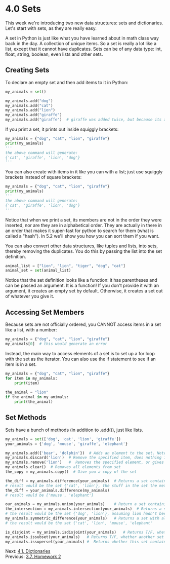 # 4.0 Sets

This week we're introducing two new data structures: sets and dictionaries. Let's start with 
sets, as they are really easy.

A set in Python is just like what you have learned about in math class way back in the day. 
A collection of unique items. So a set is really a lot like a list, except that it cannot 
have duplicates. Sets can be of any data type: int, float, string, boolean, even lists and other sets.

## Creating Sets

To declare an empty set and then add items to it in Python:
```python
my_animals = set()

my_animals.add("dog")
my_animals.add("cat")
my_animals.add("lion")
my_animals.add("giraffe")
my_animals.add("giraffe")  # giraffe was added twice, but because its a set this will be ignored.
```

If you print a set, it prints out inside squiggly brackets:
```python
my_animals = {"dog", "cat", "lion", "giraffe"}
print(my_animals) 
'''
the above command will generate:
{'cat', 'giraffe', 'lion', 'dog'}
'''
```
You can also create with items in it like you can with a list; just use squiggly brackets instead of square brackets:
```python
my_animals = {"dog", "cat", "lion", "giraffe"}
print(my_animals)
'''
the above command will generate:
{'cat', 'giraffe', 'lion', 'dog'}
'''
```
Notice that when we print a set, its members are not in the order they were inserted, nor are they are in alphabetical 
order. They are actually in there in an order that makes it super-fast for python to search for them (what is called 
a "hash"). In 5.2 we'll show you how you can sort them if you want.

You can also convert other data structures, like tuples and lists, into sets, thereby removing the duplicates. You do 
this by passing the list into the set definition.
```python
animal_list = ["lion", "lion", "tiger", "dog", "cat"]
animal_set = set(animal_list)
```
Notice that the set definition looks like a function: it has 
parentheses and can be passed an argument. It is a function! If you don't provide it with an argument, it creates an
empty set by default. Otherwise, it creates a set out of whatever you give it.

## Accessing Set Members

Because sets are not officially ordered, you CANNOT access items in a set like a list, with a number:
```python
my_animals = {"dog", "cat", "lion", "giraffe"}
my_animals[0]  # this would generate an error
```

Instead, the main way to access elements of a set is to set up a for loop with the set as the iterator. You can also
use the if statement to see if an item is in a set.
```python
my_animals = {"dog", "cat", "lion", "giraffe"}
for item in my_animals:
    print(item)
    
the_animal = "lion"
if the_animal in my_animals:
    print(the_animal)
```

## Set Methods

Sets have a bunch of methods (in addition to .add()), just like lists.
```python
my_animals = set(['dog', 'cat', 'lion', 'giraffe'])
your_animals = {'dog', 'mouse', 'giraffe', 'elephant'}

my_animals.add({'bear', 'dolphin'})  # Adds an element to the set. Note you can add other sets
my_animals.discard('lion')	# Remove the specified item, does nothing if not in set
my_animals.remove('lion')	#  Removes the specified element, or gives error if not in set
my_animals.clear()  # Removes all elements from set
the_copy = my_animals.copy()  # Give you a copy of the set

the_diff = my_animals.difference(your_animals)  # Returns a set containing the difference between two or more sets
# result would be the set {'cat', 'lion'}, the stuff in the set the method was used for that aren't in the one passed in
the_diff = your_animals.difference(my_animals)
# result would be {'mouse', 'elephant'}

our_animals = my_animals.union(your_animals)	# Return a set containing the union of the two sets
the_intersection = my_animals.intersection(your_animals)  # Returns a set that is the intersection of the two sets
# the result would be the set {'dog', 'lion'}, assuming lion hadn't been removed or my_animals cleared
my_animals.symmetric_difference(your_animals)	# Returns a set with all items not in both sets
# the result would be the set {'cat', 'lion', 'mouse', 'elephant'

is_disjoint = my_animals.isdisjoint(your_animals)	# Returns T/F, whether two sets have an intersection or not
my_animals.issubset(your_animals)	# Returns T/F, whether another set contains this set or not
my_animals.issuperset(your_animals)	#  Returns whether this set contains another set or not
```

Next: [4.1. Dictionaries](4.1.%20Dictionaries.md)<br>
Previous: [3.7. Homework 2](../CH03/3.7.%20Homework%203.md)
